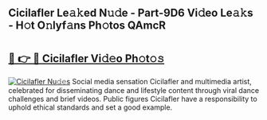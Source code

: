 ## Cicilafler Le𝚊𝚔ed N𝚞𝚍e - Part-9D6 Vi𝚍eo Le𝚊𝚔s - H𝚘t O𝚗lyf𝚊ns Ph𝚘tos QAmcR

# <h2><a href="http://hffu90.feru.top/?c=Cicilafler">🔗 👉 🔴 Cicilafler Vi𝚍𝚎o Ph𝚘t𝚘𝚜</a></h2>

[![Cicilafler Nu𝚍𝚎s](https://i.imgur.com/0TWrTi3.gif)](http://hffu90.feru.top/?c=Cicilafler)
Social media sensation Cicilafler and multimedia artist, celebrated for disseminating dance and lifestyle content through viral dance challenges and brief videos. Public figures Cicilafler have a responsibility to uphold ethical standards and set a good example. 
